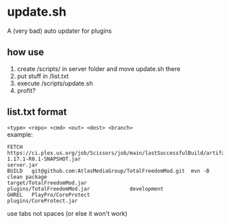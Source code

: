 # update.sh
A (very bad) auto updater for plugins

## how use
1. create /scripts/ in server folder and move update.sh there
2. put stuff in /list.txt
3. execute /scripts/update.sh
4. profit?


## list.txt format
`<type> <repo> <cmd> <out> <dest> <branch>`  
example:
```
FETCH	https://ci.plex.us.org/job/Scissors/job/main/lastSuccessfulBuild/artifact/build/libs/Scissors-1.17.1-R0.1-SNAPSHOT.jar										server.jar
BUILD	git@github.com:AtlasMediaGroup/TotalFreedomMod.git	mvn -B clean package																	target/TotalFreedomMod.jar					plugins/TotalFreedomMod.jar				development
GHREL	PlayPro/CoreProtect																																			plugins/CoreProtect.jar
```  
use tabs not spaces (or else it won't work)
